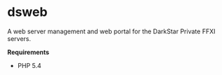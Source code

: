 dsweb
=====

A web server management and web portal for the DarkStar Private FFXI servers.

**Requirements**
- PHP 5.4
